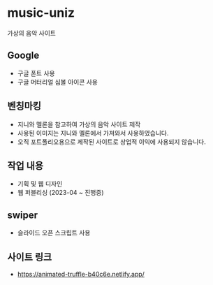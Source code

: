 # music-uniz
가상의 음악 사이트

## Google
- 구글 폰트 사용
- 구글 머터리얼 심볼 아이콘 사용

## 벤칭마킹
- 지니와 멜론을 참고하여 가상의 음악 사이트 제작
- 사용된 이미지는 지니와 멜론에서 가져와서 사용하였습니다.
- 오직 포트폴리오용으로 제작된 사이트로 상업적 이익에 사용되지 않습니다.

## 작업 내용
- 기획 및 웹 디자인
- 웹 퍼블리싱 (2023-04 ~ 진행중)

## swiper
- 슬라이드 오픈 스크립트 사용

## 사이트 링크
- https://animated-truffle-b40c6e.netlify.app/
